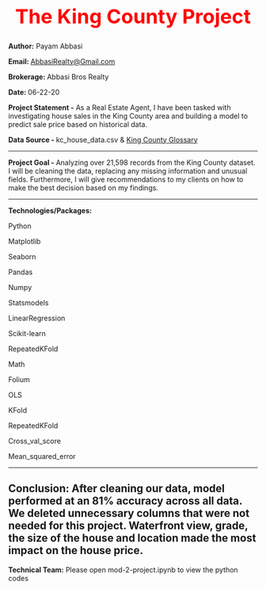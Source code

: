 <b><center> <h1 style="color:red;font-size:40px;"> The King County Project </b></h1></center>
---------------------------------------------------------------------------------------  
<b>Author:</b> Payam Abbasi

<b>Email: </b>AbbasiRealty@Gmail.com

<b>Brokerage: </b>Abbasi Bros Realty

<b>Date: </b>06-22-20

<b>Project Statement -</b> As a Real Estate Agent, I have been tasked with investigating house sales in the King County area and building a model to predict sale price based on historical data. 

<b>Data Source - </b> kc_house_data.csv & <a href="https://info.kingcounty.gov/assessor/esales/Glossary.aspx?type=r#c">King County Glossary</a>

---------------------------------------------------------------------------------------
<b>Project Goal - </b> Analyzing over 21,598 records from the King County dataset. I will be cleaning the data, replacing any missing information and unusual fields.  Furthermore, I will give recommendations to my clients on how to make the best decision based on my findings.

---------------------------------------------------------------------------------------
<b>Technologies/Packages:</b>

Python

Matplotlib

Seaborn

Pandas

Numpy

Statsmodels

LinearRegression

Scikit-learn

RepeatedKFold

Math

Folium

OLS

KFold

RepeatedKFold

Cross_val_score

Mean_squared_error

----------------------------------------------------------------------------------------------
Conclusion: After cleaning our data, model performed at an 81% accuracy across all data. We deleted unnecessary columns that were not needed for this project. Waterfront view, grade, the size of the house and location made the most impact on the house price. 
----------------------------------------------------------------------------------------------
<b>Technical Team:</b> Please open mod-2-project.ipynb to view the python codes
